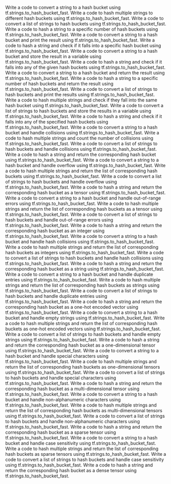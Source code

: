 Write a code to convert a string to a hash bucket using tf.strings.to_hash_bucket_fast.
Write a code to hash multiple strings to different hash buckets using tf.strings.to_hash_bucket_fast.
Write a code to convert a list of strings to hash buckets using tf.strings.to_hash_bucket_fast.
Write a code to hash a string to a specific number of hash buckets using tf.strings.to_hash_bucket_fast.
Write a code to convert a string to a hash bucket and print the result using tf.strings.to_hash_bucket_fast.
Write a code to hash a string and check if it falls into a specific hash bucket using tf.strings.to_hash_bucket_fast.
Write a code to convert a string to a hash bucket and store the result in a variable using tf.strings.to_hash_bucket_fast.
Write a code to hash a string and check if it falls into any of the given hash buckets using tf.strings.to_hash_bucket_fast.
Write a code to convert a string to a hash bucket and return the result using tf.strings.to_hash_bucket_fast.
Write a code to hash a string to a specific number of hash buckets and return the result using tf.strings.to_hash_bucket_fast.
Write a code to convert a list of strings to hash buckets and print the results using tf.strings.to_hash_bucket_fast.
Write a code to hash multiple strings and check if they fall into the same hash bucket using tf.strings.to_hash_bucket_fast.
Write a code to convert a list of strings to hash buckets and store the results in a variable using tf.strings.to_hash_bucket_fast.
Write a code to hash a string and check if it falls into any of the specified hash buckets using tf.strings.to_hash_bucket_fast.
Write a code to convert a string to a hash bucket and handle collisions using tf.strings.to_hash_bucket_fast.
Write a code to hash multiple strings and count the number of collisions using tf.strings.to_hash_bucket_fast.
Write a code to convert a list of strings to hash buckets and handle collisions using tf.strings.to_hash_bucket_fast.
Write a code to hash a string and return the corresponding hash bucket using tf.strings.to_hash_bucket_fast.
Write a code to convert a string to a hash bucket and handle overflow using tf.strings.to_hash_bucket_fast.
Write a code to hash multiple strings and return the list of corresponding hash buckets using tf.strings.to_hash_bucket_fast.
Write a code to convert a list of strings to hash buckets and handle overflow using tf.strings.to_hash_bucket_fast.
Write a code to hash a string and return the corresponding hash bucket as a tensor using tf.strings.to_hash_bucket_fast.
Write a code to convert a string to a hash bucket and handle out-of-range errors using tf.strings.to_hash_bucket_fast.
Write a code to hash multiple strings and return the list of corresponding hash buckets as a tensor using tf.strings.to_hash_bucket_fast.
Write a code to convert a list of strings to hash buckets and handle out-of-range errors using tf.strings.to_hash_bucket_fast.
Write a code to hash a string and return the corresponding hash bucket as an integer using tf.strings.to_hash_bucket_fast.
Write a code to convert a string to a hash bucket and handle hash collisions using tf.strings.to_hash_bucket_fast.
Write a code to hash multiple strings and return the list of corresponding hash buckets as integers using tf.strings.to_hash_bucket_fast.
Write a code to convert a list of strings to hash buckets and handle hash collisions using tf.strings.to_hash_bucket_fast.
Write a code to hash a string and return the corresponding hash bucket as a string using tf.strings.to_hash_bucket_fast.
Write a code to convert a string to a hash bucket and handle duplicate entries using tf.strings.to_hash_bucket_fast.
Write a code to hash multiple strings and return the list of corresponding hash buckets as strings using tf.strings.to_hash_bucket_fast.
Write a code to convert a list of strings to hash buckets and handle duplicate entries using tf.strings.to_hash_bucket_fast.
Write a code to hash a string and return the corresponding hash bucket as a one-hot encoded vector using tf.strings.to_hash_bucket_fast.
Write a code to convert a string to a hash bucket and handle empty strings using tf.strings.to_hash_bucket_fast.
Write a code to hash multiple strings and return the list of corresponding hash buckets as one-hot encoded vectors using tf.strings.to_hash_bucket_fast.
Write a code to convert a list of strings to hash buckets and handle empty strings using tf.strings.to_hash_bucket_fast.
Write a code to hash a string and return the corresponding hash bucket as a one-dimensional tensor using tf.strings.to_hash_bucket_fast.
Write a code to convert a string to a hash bucket and handle special characters using tf.strings.to_hash_bucket_fast.
Write a code to hash multiple strings and return the list of corresponding hash buckets as one-dimensional tensors using tf.strings.to_hash_bucket_fast.
Write a code to convert a list of strings to hash buckets and handle special characters using tf.strings.to_hash_bucket_fast.
Write a code to hash a string and return the corresponding hash bucket as a multi-dimensional tensor using tf.strings.to_hash_bucket_fast.
Write a code to convert a string to a hash bucket and handle non-alphanumeric characters using tf.strings.to_hash_bucket_fast.
Write a code to hash multiple strings and return the list of corresponding hash buckets as multi-dimensional tensors using tf.strings.to_hash_bucket_fast.
Write a code to convert a list of strings to hash buckets and handle non-alphanumeric characters using tf.strings.to_hash_bucket_fast.
Write a code to hash a string and return the corresponding hash bucket as a sparse tensor using tf.strings.to_hash_bucket_fast.
Write a code to convert a string to a hash bucket and handle case sensitivity using tf.strings.to_hash_bucket_fast.
Write a code to hash multiple strings and return the list of corresponding hash buckets as sparse tensors using tf.strings.to_hash_bucket_fast.
Write a code to convert a list of strings to hash buckets and handle case sensitivity using tf.strings.to_hash_bucket_fast.
Write a code to hash a string and return the corresponding hash bucket as a dense tensor using tf.strings.to_hash_bucket_fast.